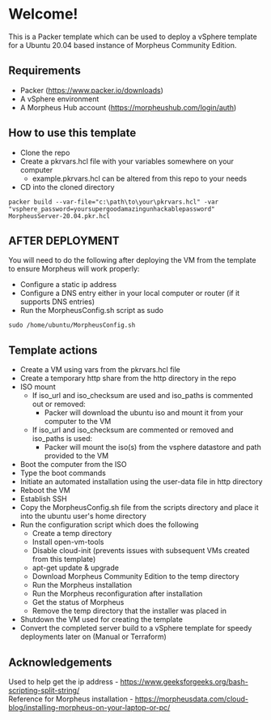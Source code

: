 
# Welcome!

This is a Packer template which can be used to deploy a vSphere template for a Ubuntu 20.04 based instance of Morpheus Community Edition.  

## Requirements

- Packer (https://www.packer.io/downloads)
- A vSphere environment
- A Morpheus Hub account (https://morpheushub.com/login/auth)

## How to use this template

- Clone the repo
- Create a pkrvars.hcl file with your variables somewhere on your computer
    - example.pkrvars.hcl can be altered from this repo to your needs
- CD into the cloned directory  
```
packer build --var-file="c:\path\to\your\pkrvars.hcl" -var "vsphere_password=yoursupergoodamazingunhackablepassword" MorpheusServer-20.04.pkr.hcl
```

## AFTER DEPLOYMENT

You will need to do the following after deploying the VM from the template to ensure Morpheus will work properly:
- Configure a static ip address
- Configure a DNS entry either in your local computer or router (if it supports DNS entries)
- Run the MorpheusConfig.sh script as sudo
```
sudo /home/ubuntu/MorpheusConfig.sh
```

## Template actions

- Create a VM using vars from the pkrvars.hcl file
- Create a temporary http share from the http directory in the repo
- ISO mount
    - If iso_url and iso_checksum are used and iso_paths is commented out or removed:
        - Packer will download the ubuntu iso and mount it from your computer to the VM
    - If iso_url and iso_checksum are commented or removed and iso_paths is used:
        - Packer will mount the iso(s) from the vsphere datastore and path provided to the VM
- Boot the computer from the ISO
- Type the boot commands
- Initiate an automated installation using the user-data file in http directory
- Reboot the VM
- Establish SSH
- Copy the MorpheusConfig.sh file from the scripts directory and place it into the ubuntu user's home directory
- Run the configuration script which does the following
    - Create a temp directory
    - Install open-vm-tools
    - Disable cloud-init (prevents issues with subsequent VMs created from this template)
    - apt-get update & upgrade
    - Download Morpheus Community Edition to the temp directory
    - Run the Morpheus installation
    - Run the Morpheus reconfiguration after installation
    - Get the status of Morpheus
    - Remove the temp directory that the installer was placed in
- Shutdown the VM used for creating the template
- Convert the completed server build to a vSphere template for speedy deployments later on (Manual or Terraform)

## Acknowledgements

Used to help get the ip address - https://www.geeksforgeeks.org/bash-scripting-split-string/  
Reference for Morpheus installation - https://morpheusdata.com/cloud-blog/installing-morpheus-on-your-laptop-or-pc/  